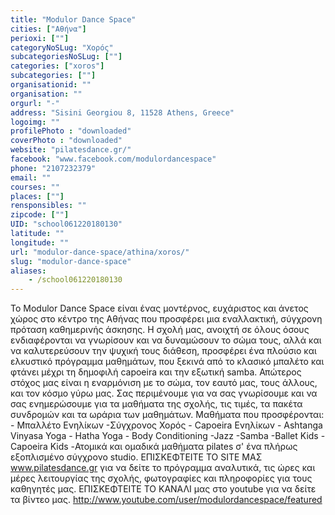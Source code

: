 ```yaml
---
title: "Modulor Dance Space"
cities: ["Αθήνα"]
perioxi: [""]
categoryNoSLug: "Χορός"
subcategoriesNoSLug: [""]
categories: ["xoros"]
subcategories: [""]
organisationid: ""
organisation: ""
orgurl: "-"
address: "Sisini Georgiou 8, 11528 Athens, Greece"
logoimg: ""
profilePhoto : "downloaded"
coverPhoto : "downloaded"
website: "pilatesdance.gr/"
facebook: "www.facebook.com/modulordancespace"
phone: "2107232379"
email: ""
courses: ""
places: [""]
rensponsibles: ""
zipcode: [""]
UID: "school061220180130"
latitude: ""
longitude: ""
url: "modulor-dance-space/athina/xoros/"
slug: "modulor-dance-space"
aliases:
    - /school061220180130
---
```





To Μοdulor Dance Space είναι ένας μοντέρνος, ευχάριστος και άνετος χώρος στο κέντρο της Αθήνας που προσφέρει μια εναλλακτική, σύγχρονη πρόταση καθημερινής άσκησης. Η σχολή μας, ανοιχτή σε όλους όσους ενδιαφέρονται να γνωρίσουν και να δυναμώσουν το σώμα τους, αλλά και να καλυτερεύσουν την ψυχική τους διάθεση, προσφέρει ένα πλούσιο και ελκυστικό πρόγραμμα μαθημάτων, που ξεκινά από το κλασικό μπαλέτο και φτάνει μέχρι τη δημοφιλή capoeira και την εξωτική samba. Απώτερος στόχος μας είναι η εναρμόνιση με το σώμα, τον εαυτό μας, τους άλλους, και τον κόσμο γύρω μας. Σας περιμένουμε για να σας γνωρίσουμε και να σας ενημερώσουμε για τα μαθήματα της σχολής, τις τιμές, τα πακέτα συνδρομών και τα ωράρια των μαθημάτων. Μαθήματα που προσφέρονται: - Mπαλλέτο Ενηλίκων -Σύγχρονος Χορός - Capoeira Ενηλίκων - Ashtanga Vinyasa Yoga - Hatha Yoga - Body Conditioning -Jazz -Samba -Ballet Kids -Capoeira Kids -Ατομικά και ομαδικά μαθήματα pilates σ&#39; ένα πλήρως εξoπλισμένο σύγχρονο studio. ΕΠΙΣΚΕΦΤΕΙΤΕ ΤΟ SITE MAΣ www.pilatesdance.gr για να δείτε το πρόγραμμα αναλυτικά, τις ώρες και μέρες λειτουργίας της σχολής, φωτογραφίες και πληροφορίες για τους καθηγητές μας. ΕΠΙΣΚΕΦΤΕΙΤΕ ΤΟ ΚΑΝΑΛΙ μας στο youtube για να δείτε τα βίντεο μας. http://www.youtube.com/user/modulordancespace/featured